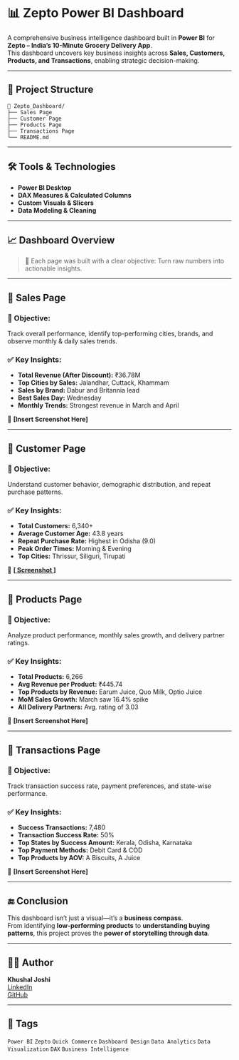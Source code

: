 # 📊 Zepto Power BI Dashboard

A comprehensive business intelligence dashboard built in **Power BI** for **Zepto – India’s 10-Minute Grocery Delivery App**.  
This dashboard uncovers key business insights across **Sales, Customers, Products, and Transactions**, enabling strategic decision-making.

---

## 📁 Project Structure
```
📂 Zepto_Dashboard/
├── Sales Page
├── Customer Page
├── Products Page
├── Transactions Page
└── README.md
```


---

## 🛠️ Tools & Technologies

- **Power BI Desktop**
- **DAX Measures & Calculated Columns**
- **Custom Visuals & Slicers**
- **Data Modeling & Cleaning**

---

## 📈 Dashboard Overview

> 🔗 Each page was built with a clear objective: Turn raw numbers into actionable insights.

---

## 🔹 Sales Page

### 🎯 Objective:
Track overall performance, identify top-performing cities, brands, and observe monthly & daily sales trends.

### ✅ Key Insights:
- **Total Revenue (After Discount):** ₹36.78M
- **Top Cities by Sales:** Jalandhar, Cuttack, Khammam
- **Sales by Brand:** Dabur and Britannia lead
- **Best Sales Day:** Wednesday
- **Monthly Trends:** Strongest revenue in March and April

📸 **[Insert Screenshot Here]**

---

## 🔹 Customer Page

### 🎯 Objective:
Understand customer behavior, demographic distribution, and repeat purchase patterns.

### ✅ Key Insights:
- **Total Customers:** 6,340+
- **Average Customer Age:** 43.8 years
- **Repeat Purchase Rate:** Highest in Odisha (9.0)
- **Peak Order Times:** Morning & Evening
- **Top Cities:** Thrissur, Siliguri, Tirupati

📸 **[[ Screenshot ](https://github.com/khushal728/Zepto_Case_Study_Dashboard/blob/main/Customer%20page.png)]**

---

## 🔹 Products Page

### 🎯 Objective:
Analyze product performance, monthly sales growth, and delivery partner ratings.

### ✅ Key Insights:
- **Total Products:** 6,266
- **Avg Revenue per Product:** ₹445.74
- **Top Products by Revenue:** Earum Juice, Quo Milk, Optio Juice
- **MoM Sales Growth:** March saw 16.4% spike
- **All Delivery Partners:** Avg. rating of 3.03

📸 **[Insert Screenshot Here]**

---

## 🔹 Transactions Page

### 🎯 Objective:
Track transaction success rate, payment preferences, and state-wise performance.

### ✅ Key Insights:
- **Success Transactions:** 7,480
- **Transaction Success Rate:** 50%
- **Top States by Success Amount:** Kerala, Odisha, Karnataka
- **Top Payment Methods:** Debit Card & COD
- **Top Products by AOV:** A Biscuits, A Juice

📸 **[Insert Screenshot Here]**

---

## 🔚 Conclusion

This dashboard isn’t just a visual—it’s a **business compass**.  
From identifying **low-performing products** to **understanding buying patterns**, this project proves the **power of storytelling through data**.

---

## 🙋‍♂️ Author

**Khushal Joshi**  
[LinkedIn](https://www.linkedin.com/in/khushal-joshi728/)  
[GitHub](https://github.com/khushal728)

---


## 📌 Tags

`Power BI` `Zepto` `Quick Commerce` `Dashboard Design` `Data Analytics` `Data Visualization` `DAX` `Business Intelligence`


